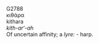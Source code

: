 <body>
  <p>G2788<br>  κιθάρα  <br> kithara  <br><i>kith-ar‘-ah </i><br>Of uncertain affinity; a <i>lyre:</i> - harp.<br></p>
 </body>